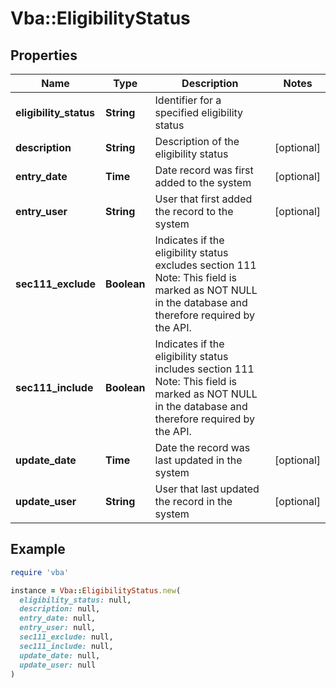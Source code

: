 # Vba::EligibilityStatus

## Properties

| Name | Type | Description | Notes |
| ---- | ---- | ----------- | ----- |
| **eligibility_status** | **String** | Identifier for a specified eligibility status |  |
| **description** | **String** | Description of the eligibility status | [optional] |
| **entry_date** | **Time** | Date record was first added to the system | [optional] |
| **entry_user** | **String** | User that first added the record to the system | [optional] |
| **sec111_exclude** | **Boolean** | Indicates if the eligibility status excludes section 111 Note: This field is marked as NOT NULL in the database and therefore required by the API. |  |
| **sec111_include** | **Boolean** | Indicates if the eligibility status includes section 111 Note: This field is marked as NOT NULL in the database and therefore required by the API. |  |
| **update_date** | **Time** | Date the record was last updated in the system | [optional] |
| **update_user** | **String** | User that last updated the record in the system | [optional] |

## Example

```ruby
require 'vba'

instance = Vba::EligibilityStatus.new(
  eligibility_status: null,
  description: null,
  entry_date: null,
  entry_user: null,
  sec111_exclude: null,
  sec111_include: null,
  update_date: null,
  update_user: null
)
```

